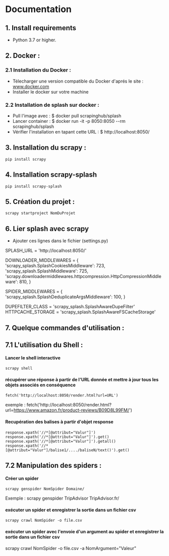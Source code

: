 # **Documentation**

## 1. Install requirements

- Python 3.7 or higher.

## 2. Docker :

### 2.1 Installation du Docker :

- Télecharger une version compatible du Docker d'aprés le site : www.docker.com
- Installer le docker sur votre machine

### 2.2 Installation de splash sur docker :

- Pull l'image avec :
  $ docker pull scrapinghub/splash
- Lancer container :
  $ docker run -it -p 8050:8050 --rm scrapinghub/splash
- Vérifier l'installation en tapant cette URL :
  $ http://localhost:8050/

## 3. Installation du scrapy :
    pip install scrapy


## 4. Installation scrapy-splash
    pip install scrapy-splash

## 5. Création du projet :  
    scrapy startproject NomDuProjet

## 6. Lier splash avec scrapy

- Ajouter ces lignes dans le fichier (settings.py)

SPLASH_URL = 'http://localhost:8050/'

DOWNLOADER_MIDDLEWARES = {
'scrapy_splash.SplashCookiesMiddleware': 723,
'scrapy_splash.SplashMiddleware': 725,
'scrapy.downloadermiddlewares.httpcompression.HttpCompressionMiddleware': 810,
}

SPIDER_MIDDLEWARES = {
'scrapy_splash.SplashDeduplicateArgsMiddleware': 100,
}

DUPEFILTER_CLASS = 'scrapy_splash.SplashAwareDupeFilter'
HTTPCACHE_STORAGE = 'scrapy_splash.SplashAwareFSCacheStorage'

## 7. Quelque commandes d'utilisation : 

## 7.1 L'utilisation du Shell :

#### Lancer le shell interactive

    scrapy shell 

#### récupérer une réponse à partir de l'URL donnée et mettre à jour tous les objets associés en conséquence
    fetch('http://localhost:8050/render.html?url=URL')
exemple : fetch('http://localhost:8050/render.html?url=https://www.amazon.fr/product-reviews/B09D8L99FM/')

#### Recupération des balises à partir d'objet **response** 
    response.xpath('//*[@attribut="Valur"]')
    response.xpath('//*[@attribut="Valur"]').get()
    response.xpath('//*[@attribut="Valur"]').getall()
    response.xpath('//*[@attribut="Valur"]/balise1/..../baliseN/text()').get()


## 7.2 Manipulation des spiders :

#### Créer un spider
    scrapy genspider NomSpider Domaine/
Exemple : scrapy genspider TripAdvisor TripAdvisor.fr/

#### exécuter un spider et enregistrer la sortie dans un fichier csv
    scrapy crawl NomSpider -o file.csv


#### exécuter un spider avec l'envoie d'un argument au spider et enregistrer la sortie dans un fichier csv

scrapy crawl NomSpider -o file.csv -a NomArgument="Valeur"

